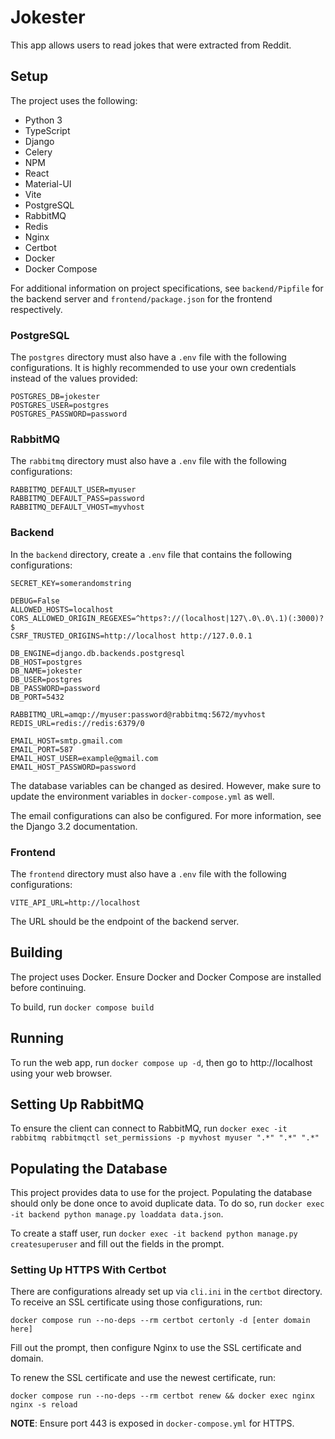 # Jokester
This app allows users to read jokes that were extracted from Reddit.

## Setup
The project uses the following:
- Python 3
- TypeScript
- Django
- Celery
- NPM
- React
- Material-UI
- Vite
- PostgreSQL
- RabbitMQ
- Redis
- Nginx
- Certbot
- Docker
- Docker Compose

For additional information on project specifications, see ```backend/Pipfile``` for the backend server and ```frontend/package.json``` for the frontend respectively.

### PostgreSQL
The ```postgres``` directory must also have a ```.env``` file with the following configurations. It is highly recommended to use your own credentials instead of the values provided:
```
POSTGRES_DB=jokester
POSTGRES_USER=postgres
POSTGRES_PASSWORD=password
```

### RabbitMQ
The ```rabbitmq``` directory must also have a ```.env``` file with the following configurations:
```
RABBITMQ_DEFAULT_USER=myuser
RABBITMQ_DEFAULT_PASS=password
RABBITMQ_DEFAULT_VHOST=myvhost
```

### Backend
In the ```backend``` directory, create a ```.env``` file that contains the following configurations:
```
SECRET_KEY=somerandomstring

DEBUG=False
ALLOWED_HOSTS=localhost
CORS_ALLOWED_ORIGIN_REGEXES=^https?://(localhost|127\.0\.0\.1)(:3000)?$
CSRF_TRUSTED_ORIGINS=http://localhost http://127.0.0.1

DB_ENGINE=django.db.backends.postgresql
DB_HOST=postgres
DB_NAME=jokester
DB_USER=postgres
DB_PASSWORD=password
DB_PORT=5432

RABBITMQ_URL=amqp://myuser:password@rabbitmq:5672/myvhost
REDIS_URL=redis://redis:6379/0

EMAIL_HOST=smtp.gmail.com
EMAIL_PORT=587
EMAIL_HOST_USER=example@gmail.com
EMAIL_HOST_PASSWORD=password
```

The database variables can be changed as desired. However, make sure to update the environment variables in ```docker-compose.yml``` as well.

The email configurations can also be configured. For more information, see the Django 3.2 documentation.

### Frontend
The ```frontend``` directory must also have a ```.env``` file with the following configurations:
```
VITE_API_URL=http://localhost
```
The URL should be the endpoint of the backend server.

## Building
The project uses Docker. Ensure Docker and Docker Compose are installed before continuing.

To build, run ```docker compose build```

## Running
To run the web app, run ```docker compose up -d```, then go to http://localhost using your web browser.

## Setting Up RabbitMQ
To ensure the client can connect to RabbitMQ, run `docker exec -it rabbitmq rabbitmqctl set_permissions -p myvhost myuser ".*" ".*" ".*"`

## Populating the Database
This project provides data to use for the project. Populating the database should only be done once to avoid duplicate data. To do so, run ```docker exec -it backend python manage.py loaddata data.json```.

To create a staff user, run ```docker exec -it backend python manage.py createsuperuser``` and fill out the fields in the prompt.

### Setting Up HTTPS With Certbot
There are configurations already set up via `cli.ini` in the `certbot` directory. To receive an SSL certificate using those configurations, run:
```
docker compose run --no-deps --rm certbot certonly -d [enter domain here]
```

Fill out the prompt, then configure Nginx to use the SSL certificate and domain.

To renew the SSL certificate and use the newest certificate, run:
```
docker compose run --no-deps --rm certbot renew && docker exec nginx nginx -s reload
```

**NOTE**: Ensure port 443 is exposed in `docker-compose.yml` for HTTPS.
